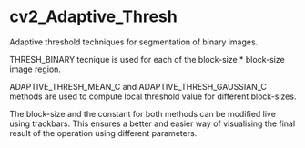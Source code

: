 # cv2_Adaptive_Thresh


Adaptive threshold techniques for segmentation of binary images.

THRESH_BINARY tecnique is used for each of the block-size * block-size image region.

ADAPTIVE_THRESH_MEAN_C and ADAPTIVE_THRESH_GAUSSIAN_C methods are used to compute local threshold value for different block-sizes.

The block-size and the constant for both methods can be modified live using trackbars. This ensures a better and easier way of visualising the final result of the operation using different parameters.

